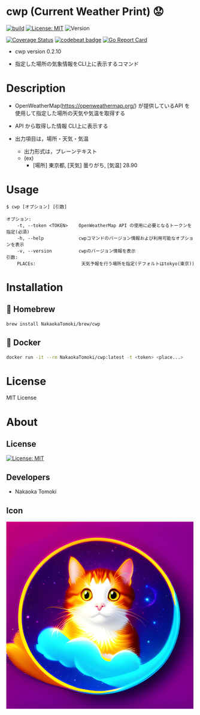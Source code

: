 # cwp (Current Weather Print) :worried:
[![build](https://github.com/NakaokaTomoki/cwp/actions/workflows/build.yml/badge.svg)](https://github.com/NakaokaTomoki/cwp/actions/workflows/build.yml)
[![License: MIT](https://img.shields.io/badge/License-MIT-yellow.svg)](https://opensource.org/licenses/MIT)
![Version](https://img.shields.io/badge/Version-0.2.10-blueviolet)

[![Coverage Status](https://coveralls.io/repos/github/NakaokaTomoki/cwp/badge.svg?branch=main)](https://coveralls.io/github/NakaokaTomoki/cwp?branch=main)
[![codebeat badge](https://codebeat.co/badges/f97b15e5-c079-49f6-b21b-d1b49ff863a9)](https://codebeat.co/projects/github-com-nakaokatomoki-cwp-main)
[![Go Report Card](https://goreportcard.com/badge/github.com/NakaokaTomoki/cwp)](https://goreportcard.com/report/github.com/NakaokaTomoki/cwp)

- cwp version 0.2.10

<!-- tagline -->
- 指定した場所の気象情報をCLI上に表示するコマンド


# Description

- OpenWeatherMap(https://openweathermap.org/) が提供しているAPI を使用して指定した場所の天気や気温を取得する

- API から取得した情報 CLI上に表示する

- 出力項目は，場所・天気・気温
    - 出力形式は，プレーンテキスト
    - (ex)
        - [場所] 東京都, [天気] 曇りがち, [気温] 28.90


# Usage
```
$ cwp [オプション] [引数]

オプション:
    -t, --token <TOKEN>    OpenWeatherMap API の使用に必要となるトークンを指定(必須)
    -h, --help             cwpコマンドのバージョン情報および利用可能なオプションを表示
    -v, --version          cwpのバージョン情報を表示
引数:
    PLACEs:                 天気予報を行う場所を指定(デフォルトはtokyo(東京))
```

# Installation

## :beer: Homebrew
```sh
brew install NakaokaTomoki/brew/cwp
```

## :whale: Docker
```sh
docker run -it --rm NakaokaTomoki/cwp:latest -t <token> <place...>
```

# License
MIT License


# About
## License
[![License: MIT](https://img.shields.io/badge/License-MIT-yellow.svg)](https://opensource.org/licenses/MIT)


## Developers
- Nakaoka Tomoki


## Icon
![Icon](docs/static/assets/weather_cat.png)
